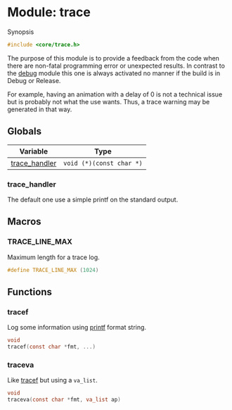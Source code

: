 # Module: trace

Synopsis

```c
#include <core/trace.h>
```

The purpose of this module is to provide a feedback from the code when there are
non-fatal programming error or unexpected results. In contrast to the
[debug](debug.md) module this one is always activated no manner if the build is
in Debug or Release.

For example, having an animation with a delay of 0 is not a technical issue
but is probably not what the use wants. Thus, a trace warning may be
generated in that way.

## Globals

| Variable                        | Type                     |
|---------------------------------|--------------------------|
| [trace_handler](#trace_handler) | `void (*)(const char *)` |

### trace\_handler

The default one use a simple printf on the standard output.

## Macros

### TRACE\_LINE\_MAX

Maximum length for a trace log.

```c
#define TRACE_LINE_MAX (1024)
```

## Functions

### tracef

Log some information using [printf][] format string.

```c
void
tracef(const char *fmt, ...)
```

### traceva

Like [tracef](#tracef) but using a `va_list`.

```c
void
traceva(const char *fmt, va_list ap)
```

[printf]: https://en.cppreference.com/w/c/io/fprintf
